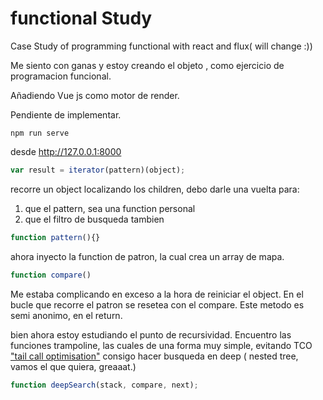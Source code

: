# functional Study

Case Study of programming functional with react and flux( will change :))

Me siento con ganas y estoy creando el objeto <List>, como ejercicio de programacion funcional.



Añadiendo Vue js como motor de render.


Pendiente de implementar.



`npm run serve`

desde http://127.0.0.1:8000

```javascript
var result = iterator(pattern)(object);
```
recorre un object localizando los children, debo darle una vuelta para:
1. que el pattern, sea una function personal
2. que el filtro de busqueda tambien

```javascript
function pattern(){}
```
ahora inyecto la function de patron, la cual crea un array de mapa.

```javascript
function compare()
```
Me estaba complicando en exceso a la hora de reiniciar el object. En el bucle que recorre el patron se resetea con el compare. Este metodo es semi anonimo, en el return.


bien ahora estoy estudiando el punto de recursividad.
Encuentro las funciones trampoline, las cuales de una forma muy simple, evitando TCO ["tail call optimisation"](http://www.integralist.co.uk/posts/js-recursion.html)
consigo hacer busqueda en deep ( nested tree, vamos el que quiera, greaaat.)
```javascript
function deepSearch(stack, compare, next);
```
